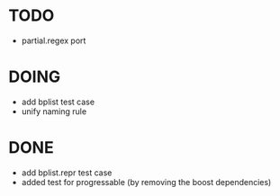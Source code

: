 # TODO
  * partial.regex port

# DOING
  * add bplist test case
  * unify naming rule

# DONE
  * add bplist.repr test case
  * added test for progressable (by removing the boost dependencies)
